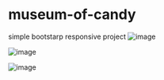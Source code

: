 # museum-of-candy
simple bootstarp responsive project
![image](https://github.com/lirgoffer/museum-of-candy/assets/93147694/e325487e-51bb-4884-a985-55f3a769bc0b)

![image](https://github.com/lirgoffer/museum-of-candy/assets/93147694/6b148f4a-3645-4795-b719-fb887f9bceee)

![image](https://github.com/lirgoffer/museum-of-candy/assets/93147694/2366b2d2-2f1a-4039-a754-edf6208d32cc)

